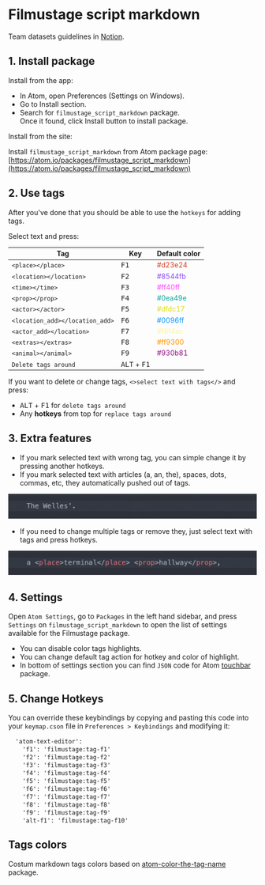 # Filmustage script markdown

Team datasets guidelines in [Notion](https://www.notion.so/filmustage/Datasets-Guidelines-5445b5559c8948d59e30b44b531f0dc4).

## 1. Install package
Install from the app:
- In Atom, open Preferences (Settings on Windows).
- Go to Install section.
- Search for `filmustage_script_markdown` package.<br>
Once it found, click Install button to install package.

Install from the site:

Install `filmustage_script_markdown` from Atom package page:<br>
[https://atom.io/packages/filmustage_script_markdown](https://atom.io/packages/filmustage_script_markdown)

## 2. Use tags

After you've done that you should be able to use the `hotkeys` for adding tags.

Select text and press:

Tag | Key | Default color
------- | ------ | ------
`<place></place>` | <kbd>F1</kbd> |  <span style="color:#d23e24">#d23e24</span>
`<location></location>` | <kbd>F2</kbd> |  <span style="color:#8544fb">#8544fb</span>
`<time></time>` | <kbd>F3</kbd> |  <span style="color:#ff40ff">#ff40ff</span>
`<prop></prop>` | <kbd>F4</kbd> |  <span style="color:#0ea49e">#0ea49e</span>
`<actor></actor>` | <kbd>F5</kbd> |  <span style="color:#dfdc17">#dfdc17</span>
`<location_add></location_add>` | <kbd>F6</kbd> |  <span style="color:#0096ff">#0096ff</span>
`<actor_add></location>` | <kbd>F7</kbd> |  <span style="color:#f6f4ac">#f6f4ac</span>
`<extras></extras>` | <kbd>F8</kbd> |  <span style="color:#ff9300">#ff9300</span>
`<animal></animal>` | <kbd>F9</kbd> |  <span style="color:#930b81">#930b81</span>
`Delete tags around` | <kbd>ALT</kbd> + <kbd>F1</kbd> |

If you want to delete or change tags, `<>select text with tags</>` and press:
- <kbd>ALT</kbd> + <kbd>F1</kbd> for `delete tags around`
- Any **hotkeys** from top for `replace tags around`

## 3. Extra features

- If you mark selected text with wrong tag, you can simple change it by pressing another hotkeys.
- If you mark selected text with articles (a, an, the), spaces, dots, commas, etc, they automatically pushed out of tags.

![](img/samples_01.gif)
- If you need to change multiple tags or remove they, just select text with tags and press hotkeys.

![](img/samples_02.gif)

## 4. Settings
Open `Atom Settings`, go to `Packages` in the left hand sidebar, and press `Settings` on `filmustage_script_markdown` to open the list of settings available for the Filmustage package.

- You can disable color tags highlights.
- You can change default tag action for hotkey and color of highlight.
- In bottom of settings section you can find `JSON` code for Atom [touchbar](https://atom.io/packages/touchbar) package.

## 5. Change Hotkeys

You can override these keybindings by copying and pasting this code into your `keymap.cson` file in `Preferences > Keybindings` and modifying it:
```CSON
  'atom-text-editor':
    'f1': 'filmustage:tag-f1'
    'f2': 'filmustage:tag-f2'
    'f3': 'filmustage:tag-f3'
    'f4': 'filmustage:tag-f4'
    'f5': 'filmustage:tag-f5'
    'f6': 'filmustage:tag-f6'
    'f7': 'filmustage:tag-f7'
    'f8': 'filmustage:tag-f8'
    'f9': 'filmustage:tag-f9'   
    'alt-f1': 'filmustage:tag-f10'
```

## Tags colors
Costum markdown tags colors based on [atom-color-the-tag-name](https://github.com/jzmstrjp/atom-color-the-tag-name) package.
